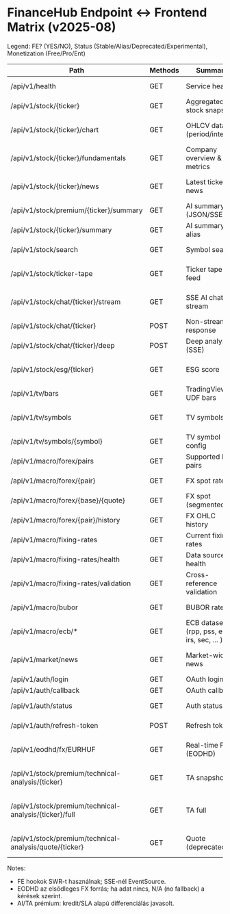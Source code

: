 # FinanceHub Endpoint ↔ Frontend Matrix (v2025-08)

Legend: FE? (YES/NO), Status (Stable/Alias/Deprecated/Experimental), Monetization (Free/Pro/Ent)

| Path | Methods | Summary | FE? | Where Used | Status | Monetization | HTTP | Observed | Conforms? | Recommendations |
|------|---------|---------|-----|-----------|--------|--------------|------|----------|----------|-----------------|
| /api/v1/health | GET | Service health | YES | Footer/health badge | Stable | Free | 200 | {status:ok} | YES | Keep lightweight; add version info |
| /api/v1/stock/{ticker} | GET | Aggregated stock snapshot | YES | Stock page VM | Stable | Free→Pro | 200 | snapshot (stale flags possible) | YES | Add TTL 60–120s; expose plan hints |
| /api/v1/stock/{ticker}/chart | GET | OHLCV data (period/interval) | YES | useStockPageData | Stable | Free→Pro | 200 | UDF-like OHLC arrays | YES | Document whitelist; SWR cache hints |
| /api/v1/stock/{ticker}/fundamentals | GET | Company overview & metrics | YES | useStockPageData | Stable | Pro | 200 | metrics block | YES | Version fields; FE field-coverage audit (#008) |
| /api/v1/stock/{ticker}/news | GET | Latest ticker news | YES | useStockPageData | Stable | Pro | 200 | 10 articles (Yahoo) | YES | Disable fallback in prod; dedupe sources |
| /api/v1/stock/premium/{ticker}/summary | GET | AI summary (JSON/SSE) | YES | useAISummary | Stable | Pro/Ent | 200 | gated/ok | YES | SLA metrics; prompt audit log |
| /api/v1/stock/{ticker}/summary | GET | AI summary alias | YES | legacy hooks (if any) | Alias | Pro | 200 | alias | YES | Mark deprecated; sunset date |
| /api/v1/stock/search | GET | Symbol search | YES | SearchBar | Stable | Free | 200 | results: [] (now) | YES | Debounce; abuse guard |
| /api/v1/stock/ticker-tape | GET | Ticker tape feed | YES | TickerTapePro | Stable | Free | 200 | stale:true | YES | Deterministic ordering; 30s refresh |
| /api/v1/stock/chat/{ticker}/stream | GET | SSE AI chat stream | YES | useLLMStream | Stable | Pro/Ent | 403 | plan gate msg | YES | Heartbeat; reconnect policy; tracing |
| /api/v1/stock/chat/{ticker} | POST | Non-stream AI response | PARTIAL | not primary in FE | Stable | Pro | 200 | compat | YES | Size limits; audit id |
| /api/v1/stock/chat/{ticker}/deep | POST | Deep analysis (SSE) | YES | Chat overlay CTA | Stable | Pro+ | 200 | gated | YES | Credit pricing; SLA tiering |
| /api/v1/stock/esg/{ticker} | GET | ESG score | NO | – | Stable | Pro/Ent | 200/204 | provider‑gated | YES | Provider-agnostic fallback; surface quality flags |
| /api/v1/tv/bars | GET | TradingView UDF bars | YES | TV widget | Stable | Free | 200 | s:"ok" | YES | Rate limits; symbol normalization |
| /api/v1/tv/symbols | GET | TV symbols list | YES | TV widget | Stable | Free | 200 | presets ok | YES | Cache list; consistent metadata |
| /api/v1/tv/symbols/{symbol} | GET | TV symbol config | YES | TV widget | Stable | Free | 200 | config or 404 | YES | 404 clarity; doc examples |
| /api/v1/macro/forex/pairs | GET | Supported FX pairs | NO | – | Stable | Free | 200 | EUR/USD,GBP,JPY,CHF | YES | EODHD alignment |
| /api/v1/macro/forex/{pair} | GET | FX spot rate | NO | – | Stable | Free | 200 | EURUSD ok | YES | Return N/A if unavailable |
| /api/v1/macro/forex/{base}/{quote} | GET | FX spot (segmented) | NO | – | Stable | Free | 200 | ok | YES | Same as above |
| /api/v1/macro/forex/{pair}/history | GET | FX OHLC history | NO | – | Stable | Pro | 200 | ok | YES | Add FE chart integration |
| /api/v1/macro/fixing-rates | GET | Current fixing rates | YES | Macro page | Stable | Ent | 307→200 (/) | redirect w/o slash | YES | Use trailing "/"; normalize FE calls |
| /api/v1/macro/fixing-rates/health | GET | Data source health | NO | – | Stable | Ent | 200 | ok | YES | Keep internal dashboards |
| /api/v1/macro/fixing-rates/validation | GET | Cross-reference validation | NO | – | Stable | Ent | 200 | ok | YES | Periodic audits |
| /api/v1/macro/bubor | GET | BUBOR rates | NO | – | Stable | Ent | 200 | ok | YES | Remove alias; keep single route |
| /api/v1/macro/ecb/* | GET | ECB datasets (rpp, pss, estr, irs, sec, ... ) | PARTIAL | Macro cards | Stable | Free/Ent | 200 | ok | YES | Versioned docs; dataset codes table |
| /api/v1/market/news | GET | Market-wide news | NO | – | Stable | Pro | 200 | 10 items | YES | Forrás-jogok; dedupe; FE use in dashboard |
| /api/v1/auth/login | GET | OAuth login | YES | Auth flow | Stable | – | 302 | redirect | YES | PKCE |
| /api/v1/auth/callback | GET | OAuth callback | YES | Auth flow | Stable | – | 200 | ok | YES | Error handling UX |
| /api/v1/auth/status | GET | Auth status | YES | useAuth | Stable | – | 200 | unauthenticated | YES | Cache headers minimal |
| /api/v1/auth/refresh-token | POST | Refresh token | YES | useAuth | Stable | – | 200 | ok | YES | Short-lived access tokens |
| /api/v1/eodhd/fx/EURHUF | GET | Real-time FX (EODHD) | YES | Macro KPI | Stable | Pro | 200 | rate: numeric, source:EODHD | YES | Keep process-wide key visibility; no fallback |
| /api/v1/stock/premium/technical-analysis/{ticker} | GET | TA snapshot | YES | Macro page (optional) | Stable | Pro | 200 | optimized payload; indicator_count: 0 | YES | Monitor data coverage; pandas_ta optional |
| /api/v1/stock/premium/technical-analysis/{ticker}/full | GET | TA full | YES | Macro page (optional) | Stable | Pro | 200 | {status:success,data:{}} | YES | Align FE expectations; extend data when indicators available |
| /api/v1/stock/premium/technical-analysis/quote/{ticker} | GET | Quote (deprecated) | NO | – | Deprecated | Pro | 200 | status:success,fallback:true | YES | Keep deprecated off-schema; plan removal |

Notes:
- FE hookok SWR-t használnak; SSE-nél EventSource.
- EODHD az elsődleges FX forrás; ha adat nincs, N/A (no fallback) a kérések szerint.
- AI/TA prémium: kredit/SLA alapú differenciálás javasolt.
